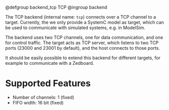 @defgroup backend_tcp TCP
@ingroup backend

The TCP backend (internal name: `tcp`) connects over a TCP channel to a
target. Currently, the we only provide a SystemC model as target, which can be
used to communicate with simulated systems, e.g. in ModelSim.

The backend uses two TCP channels, one for data communication, and one for
control traffic. The target acts as TCP server, which listens to two TCP ports
(23000 and 23001 by default), and the host connects to those ports.

It should be easily possible to extend this backend for different targets, for
example to communicate with a Zedboard.

Supported Features
==================
- Number of channels: 1 (fixed)
- FIFO width: 16 bit (fixed)
